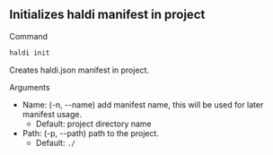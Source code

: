 ## Initializes haldi manifest in project

Command
```bash
haldi init
```

Creates haldi.json manifest in project.

Arguments
- Name: (-n, --name) add manifest name, this will be used for later manifest usage.
  - Default: project directory name
- Path: (-p, --path) path to the project.
  - Default: ```./```
